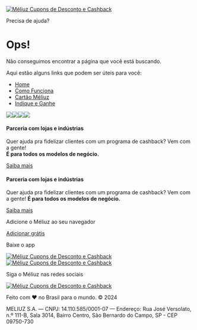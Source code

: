 [![Méliuz Cupons de Desconto e Cashback](https://s.staticz.com.br/static/img/logos/meliuz-2022-pink.svg)](https://www.meliuz.com.br/)

Precisa de ajuda?

Ops!
====

Não conseguimos encontrar a página que você está buscando.

Aqui estão alguns links que podem ser úteis para você:

* [Home](https://www.meliuz.com.br/)
* [Como Funciona](https://www.meliuz.com.br/como-funciona)
* [Cartão Méliuz](https://www.meliuz.com.br/cartao)
* [Indique e Ganhe](https://www.meliuz.com.br/indique-e-ganhe)

![](https://s.staticz.com.br/static/img/animation/dogError/ufo.png)![](https://s.staticz.com.br/static/img/animation/dogError/light.png)![](https://s.staticz.com.br/static/img/animation/dogError/dog.png)![](https://s.staticz.com.br/static/img/animation/dogError/floor.png)

#### Parceria com lojas e indústrias

Quer ajuda pra fidelizar clientes com um programa de cashback? Vem com a gente!  
**É para todos os modelos de negócio.**

[Saiba mais](https://landing.meliuz.com.br/parceirosmeliuz/)

#### Parceria com lojas e indústrias

Quer ajuda pra fidelizar clientes com um programa de cashback? Vem com a gente! **É para todos os modelos de negócio.**

[Saiba mais](https://landing.meliuz.com.br/parceirosmeliuz/)

Adicione o Méliuz ao seu navegador

[Adicionar grátis](https://www.meliuz.com.br/extensao)

Baixe o app

[![Méliuz Cupons de Desconto e Cashback](/static/img/apps/itunes.png)](https://itunes.apple.com/br/app/m%C3%A9liuz-seu-dinheiro-de-volta/id993672585?ls=1&mt=8)[![Méliuz Cupons de Desconto e Cashback](/static/img/apps/playstore.png)](https://play.google.com/store/apps/details?id=br.com.meliuz)

Siga o Méliuz nas redes sociais

[](https://www.facebook.com/Meliuz/ "facebook")[](https://www.instagram.com/meliuzoficial/ "instagram")[](https://www.youtube.com/MeliuzOficial "youtube")[](https://twitter.com/MeliuzOficial "twitter")

[![Méliuz Cupons de Desconto e Cashback](/static/img/logos/meliuz-2022-pink.svg)](https://www.meliuz.com.br/)

Feito com ❤ no Brasil para o mundo. © 2024

MELIUZ S.A. — CNPJ: 14.110.585/0001-07 — Endereço: Rua José Versolato, n.º 111-B, Sala 3014, Bairro Centro, São Bernardo do Campo, SP - CEP 09750-730